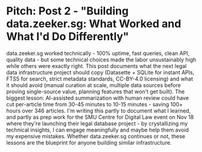 # Pitch: Post 2 - "Building data.zeeker.sg: What Worked and What I'd Do Differently"

data.zeeker.sg worked technically - 100% uptime, fast queries, clean API, quality data - but some technical choices made the labor unsustainably high while others were exactly right. This post documents what the next legal data infrastructure project should copy (Datasette + SQLite for instant APIs, FTS5 for search, strict metadata standards, CC-BY-4.0 licensing) and what it should avoid (manual curation at scale, multiple data sources before proving single-source value, planning features that won't get built). The biggest lesson: AI-assisted summarization with human review could have cut per-article time from 30-45 minutes to 10-15 minutes - saving 100+ hours over 346 articles. I'm writing this partly to document what I learned, and partly as prep work for the SMU Centre for Digital Law event on Nov 18 where they're launching their legal database project - by crystallizing my technical insights, I can engage meaningfully and maybe help them avoid my expensive mistakes. Whether data.zeeker.sg continues or not, these lessons are the blueprint for anyone building similar infrastructure.
